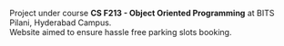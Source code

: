 Project under course **CS F213 - Object Oriented Programming** at BITS Pilani, Hyderabad Campus. <br>
Website aimed to ensure hassle free parking slots booking.

